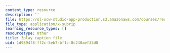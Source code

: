 ```yaml
---
content_type: resource
description: ''
file: https://ol-ocw-studio-app-production.s3.amazonaws.com/courses/res-18-005-highlights-of-calculus-spring-2010/1d9894f8ff2c5eb7bf1c8c240aef33d8_N4ceWhmXxcs.vtt
file_type: application/x-subrip
learning_resource_types: []
resourcetype: Other
title: 3play caption file
uid: 1d9894f8-ff2c-5eb7-bf1c-8c240aef33d8
---
```

